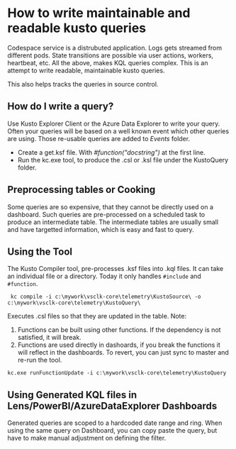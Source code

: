 # How to write maintainable and readable kusto queries

Codespace service is a distrubuted application. Logs gets streamed from different pods. State transitions are possible via user actions, workers, heartbeat, etc. All the above, makes KQL queries complex. This is an attempt to write readable, maintainable kusto queries. 

This also helps tracks the queries in source control.

## How do I write a query? 
Use Kusto Explorer Client or the Azure Data Explorer to write your query. Often your queries will be based on a well known event which other queries are using.
Those re-usable queries are added to *Events* folder. 
* Create a get<something>.ksf file. With *#function("docstring")* at the first line.
* Run the kc.exe tool, to produce the .csl or .ksl file under the KustoQuery folder.


## Preprocessing tables or Cooking

Some queries are so expensive, that they cannot be directly used on a dashboard. Such queries are pre-processed on a scheduled task to produce an intermediate table. The intermediate tables are usually small and have targetted information, which is easy and fast to query.

## Using the Tool

The Kusto Compiler tool, pre-processes .ksf files into .kql files. It can take an individual file or a directory. Today it only handles `#include` and `#function`.

```
 kc compile -i c:\mywork\vsclk-core\telemetry\KustoSource\ -o c:\mywork\vsclk-core\telemetry\KustoQuery\
```

Executes .csl files so that they are updated in the table. 
Note: 
1) Functions can be built using other functions. If the dependency is not satisfied, it will break.
2) Functions are used directly in dashoards, if you break the functions it will reflect in the dashboards. To revert, you can just sync to master and re-run the tool.
```
kc.exe runFunctionUpdate -i c:\mywork\vsclk-core\telemetry\KustoQuery
```

## Using Generated KQL files in Lens/PowerBI/AzureDataExplorer Dashboards

Generated queries are scoped to a hardcoded date range and ring. When using the same query on Dashboard, you can copy paste the query, but have to make manual adjustment on defining the filter.